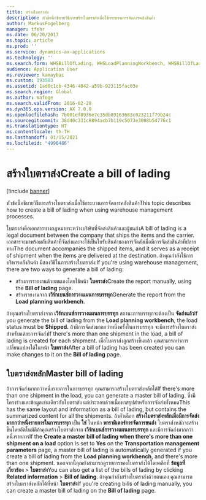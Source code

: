 ```yaml
---
title: สร้างใบตราส่ง
description: หัวข้อนี้อธิบายวิธีการสร้างใบตราส่งเมื่อใช้กระบวนการจัดการคลังสินค้า
author: MarkusFogelberg
manager: tfehr
ms.date: 06/20/2017
ms.topic: article
ms.prod: ''
ms.service: dynamics-ax-applications
ms.technology: ''
ms.search.form: WHSBillOfLading, WHSLoadPlanningWorkbench, WHSBillOfLadingCarrier, WHSBillOfLadingOrder
audience: Application User
ms.reviewer: kamaybac
ms.custom: 193583
ms.assetid: 1ad0c1cb-4346-4042-a59b-923115fac03e
ms.search.region: Global
ms.author: mafoge
ms.search.validFrom: 2016-02-28
ms.dyn365.ops.version: AX 7.0.0
ms.openlocfilehash: 7b001ef8936e7e35db89163683c023211f79b24c
ms.sourcegitcommit: 38d40c331c8894acb7b119c5073e3088b54776c1
ms.translationtype: HT
ms.contentlocale: th-TH
ms.lasthandoff: 01/15/2021
ms.locfileid: "4996486"
---
```

# <a name="create-a-bill-of-lading"></a><span data-ttu-id="a0c5a-103">สร้างใบตราส่ง</span><span class="sxs-lookup"><span data-stu-id="a0c5a-103">Create a bill of lading</span></span>

[!include [banner](../includes/banner.md)]

<span data-ttu-id="a0c5a-104">หัวข้อนี้อธิบายวิธีการสร้างใบตราส่งเมื่อใช้กระบวนการจัดการคลังสินค้า</span><span class="sxs-lookup"><span data-stu-id="a0c5a-104">This topic describes how to create a bill of lading when using warehouse management processes.</span></span>  

<span data-ttu-id="a0c5a-105">ใบตราส่งคือเอกสารทางกฎหมายระหว่างบริษัทที่จัดส่งสินค้าและผู้ขนส่ง</span><span class="sxs-lookup"><span data-stu-id="a0c5a-105">A bill of lading is a legal document between the company that ships the items and the carrier.</span></span> <span data-ttu-id="a0c5a-106">เอกสารจะมาพร้อมกับสินค้าที่จัดส่งและจะใช้เป็นใบรับสินค้าของการจัดส่งเมื่อมีการจัดส่งสินค้าที่ปลายทาง</span><span class="sxs-lookup"><span data-stu-id="a0c5a-106">The document accompanies the shipped items, and it serves as a receipt of shipment when the items are delivered at the destination.</span></span> <span data-ttu-id="a0c5a-107">ถ้าคุณกำลังใช้การบริหารคลังสินค้า มีสองวิธีในการสร้างใบตราส่ง:</span><span class="sxs-lookup"><span data-stu-id="a0c5a-107">If you're using warehouse management, there are two ways to generate a bill of lading:</span></span>

  -   <span data-ttu-id="a0c5a-108">สร้างการรายงานด้วยตนเองโดยใช้หน้า **ใบตราส่ง**</span><span class="sxs-lookup"><span data-stu-id="a0c5a-108">Create the report manually, using the **Bill of lading** page.</span></span>
  -   <span data-ttu-id="a0c5a-109">สร้างรายงานจาก **เวิร์กเบนซ์การวางแผนการบรรทุก**</span><span class="sxs-lookup"><span data-stu-id="a0c5a-109">Generate the report from the **Load planning workbench**.</span></span>

<span data-ttu-id="a0c5a-110">ถ้าคุณสร้างใบตราส่งจาก **เวิร์กเบนซ์การวางแผนการบรรทุก** สถานะการบรรทุกจะต้องเป็น **จัดส่งแล้ว**</span><span class="sxs-lookup"><span data-stu-id="a0c5a-110">If you generate the bill of lading from the **Load planning workbench**, the load status must be **Shipped.**</span></span> <span data-ttu-id="a0c5a-111">ถ้ามีการจัดส่งมากกว่าหนึ่งครั้งในการบรรทุก จะมีการสร้างใบตราส่งสำหรับแต่ละการจัดส่ง</span><span class="sxs-lookup"><span data-stu-id="a0c5a-111">If there's more than one shipment in the load, a bill of lading is created for each shipment.</span></span> <span data-ttu-id="a0c5a-112">เมื่อใบตราส่งถูกสร้างขึ้นแล้ว คุณสามารถทำการเปลี่ยนแปลงได้ในหน้า **ใบตราส่ง**</span><span class="sxs-lookup"><span data-stu-id="a0c5a-112">After a bill of lading has been created you can make changes to it on the **Bill of lading** page.</span></span>

## <a name="master-bill-of-lading"></a><span data-ttu-id="a0c5a-113">ใบตราส่งหลัก</span><span class="sxs-lookup"><span data-stu-id="a0c5a-113">Master bill of lading</span></span>
<span data-ttu-id="a0c5a-114">ถ้าการจัดส่งมากกว่าหนึ่งรายการในการบรรทุก คุณสามารถสร้างใบตราส่งหลักได้</span><span class="sxs-lookup"><span data-stu-id="a0c5a-114">If there's more than one shipment in the load, you can generate a master bill of lading.</span></span> <span data-ttu-id="a0c5a-115">ซึ่งมีโครงร่างและข้อมูลเช่นเดียวกับใบตราส่ง แต่ประกอบด้วยเนื้อหาสรุปสำหรับการจัดส่งทั้งหมด</span><span class="sxs-lookup"><span data-stu-id="a0c5a-115">This has the same layout and information as a bill of lading, but contains the summarized content for all the shipments.</span></span> <span data-ttu-id="a0c5a-116">ถ้าตัวเลือก **สร้างใบตราส่งหลักเมื่อมีการจัดส่งมากกว่าหนึ่งรายการในการบรรทุก** เป็น **ใช่** ในหน้า **พารามิเตอร์การจัดการขนส่ง** ใบตราส่งหลักจะสร้างขึ้นโดยอัตโนมัติถ้าคุณสร้างใบตราส่งจาก **เวิร์กเบนช์การวางแผนการบรรทุก** และมีการจัดส่งมากกว่าหนึ่งรายการ</span><span class="sxs-lookup"><span data-stu-id="a0c5a-116">If the **Create a master bill of lading when there's more than one shipment on a load** option is set to **Yes** on the **Transportation management parameters** page, a master bill of lading is automatically generated if you create a bill of lading from the **Load planning workbench**, and there's more than one shipment.</span></span> <span data-ttu-id="a0c5a-117">นอกจากนี้คุณยังสามารถดูรายการของใบตราส่งได้โดยคลิกที่ **ข้อมูลที่เกี่ยวข้อง** &gt; **ใบตราส่ง**</span><span class="sxs-lookup"><span data-stu-id="a0c5a-117">You can also get a list of the bills of lading by clicking **Related information** &gt; **Bill of lading**.</span></span> <span data-ttu-id="a0c5a-118">ถ้าคุณกำลังสร้างใบตราส่งด้วยตนเอง คุณสามารถสร้างใบตราส่งหลักได้ที่หน้า **ใบตราส่ง**</span><span class="sxs-lookup"><span data-stu-id="a0c5a-118">If you're creating bills of lading manually, you can create a master bill of lading on the **Bill of lading** page.</span></span>



